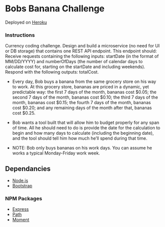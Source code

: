 # Bobs Banana Challenge

Deployed on [Heroku](https://currencychallenge.herokuapp.com/)

### Instructions

Currency coding challenge. Design and build a microservice (no need for UI or DB storage) that contains one REST API endpoint. This endpoint should: Receive requests containing the following inputs: startDate (in the format of MM/DD/YYYY) and numberOfDays (the number of calendar days to calculate cost for, starting on the startDate and including weekends). Respond with the following outputs: totalCost.

* Every day, Bob buys a banana from the same grocery store on his way to work. At this grocery store, bananas are priced in a dynamic, yet predictable way: the first 7 days of the month, bananas cost $0.05; the second 7 days of the month, bananas cost $0.10; the third 7 days of the month, bananas cost $0.15; the fourth 7 days of the month, bananas cost $0.20; and any remaining days of the month after that, bananas cost $0.25.

* Bob wants a tool built that will allow him to budget properly for any span of time. All he should need to do is provide the date for the calculation to begin and how many days to calculate (including the beginning date), and the tool should tell him how much he’ll spend during that time.

* NOTE: Bob only buys bananas on his work days. You can assume he works a typical Monday-Friday work week.

## Dependancies

- [Node.js](https://nodejs.org/en/)
- [Bootstrap](https://getbootstrap.com/)

### NPM Packages

- [Express](https://www.npmjs.com/package/express)
- [Path](https://www.npmjs.com/package/path)
- [Moment](https://momentjs.com/)
